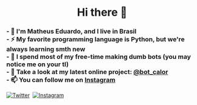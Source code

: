  <h1 align="center">
  <output>Hi there 👋</output>
 </h1>

<!--
### Hi there 👋
**euMts/euMts** is a ✨ _special_ ✨ repository because its `README.md` (this file) appears on your GitHub profile.

Here are some ideas to get you started:

- 🔭 I’m currently working on ...
- 🌱 I’m currently learning ...
- 👯 I’m looking to collaborate on ...
- 🤔 I’m looking for help with ...
- 💬 Ask me about ...
- 📫 How to reach me: ...
- 😄 Pronouns: ...
- ⚡ Fun fact: ...

- 💬 Take a look at my latest online project: [@bot_calor](https://twitter.com/bot_calor)<br>

 [![Twitter](https://img.shields.io/badge/-Twitter-05122A?style=flat&logo=twitter)](https://twitter.com/Mtss_e)&nbsp;
 [![Instagram](https://img.shields.io/badge/-Instagram-05122A?style=flat&logo=instagram)](https://www.instagram.com/mts.e/)&nbsp;
 
 <p align="center">
  <a href="https://twitter.com/Mtss_e">
    <img src="https://img.shields.io/badge/-Twitter-05122A?style=flat&logo=twitter" />
  </a>
  <a href="https://www.instagram.com/mts.e/">
    <img src="https://img.shields.io/badge/-Instagram-05122A?style=flat&logo=instagram" />
  </a>
</p>

-->
<h3>
- 🤔 I'm Matheus Eduardo, and I live in Brasil<br>
- ⚡ My favorite programming language is Python, but we're always learning smth new<br>
- 🔭 I spend most of my free-time making dumb bots (you may notice me on your tl)<br>
- 💬 Take a look at my latest online project: <a href="https://twitter.com/bot_calor">@bot_calor</a><br>
- 📫 You can follow me on <a href="https://instagram.com/mts.e">Instagram</a>
</h3>

 [![Twitter](https://img.shields.io/badge/-Twitter-05122A?style=flat&logo=twitter)](https://twitter.com/Mtss_e)&nbsp;
 [![Instagram](https://img.shields.io/badge/-Instagram-05122A?style=flat&logo=instagram)](https://www.instagram.com/mts.e/)&nbsp;

<!-- Você é um espertinho, sabia? -->
<!-- You're such a smart guy, huh? -->
<!-- Last update 04/03/2021 -->
